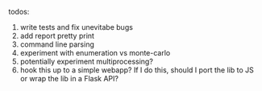 todos:
1) write tests and fix unevitabe bugs
2) add report pretty print
3) command line parsing
4) experiment with enumeration vs monte-carlo
5) potentially experiment multiprocessing?
6) hook this up to a simple webapp? If I do this, should I port the lib to JS or wrap the lib in a Flask API?
